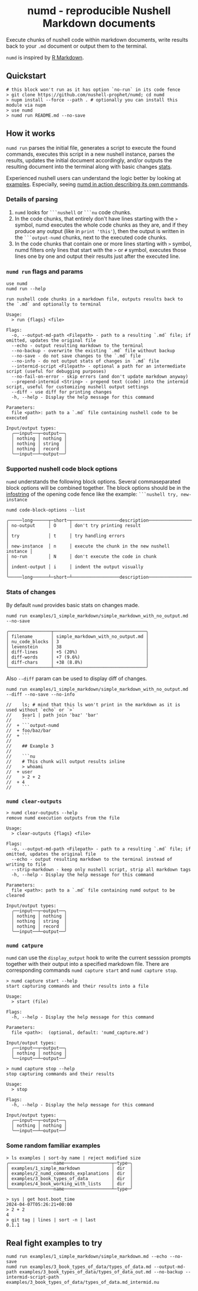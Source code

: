 <h1 align="center">numd - reproducible Nushell Markdown documents</h1>

Execute chunks of nushell code within markdown documents, write results back to your `.md` document or output them to the terminal.

`numd` is inspired by [R Markdown](https://bookdown.org/yihui/rmarkdown/basics.html#basics).

## Quickstart

```nushell no-run
# this block won't run as it has option `no-run` in its code fence
> git clone https://github.com/nushell-prophet/numd; cd numd
> nupm install --force --path . # optionally you can install this module via nupm
> use numd
> numd run README.md --no-save
```

## How it works

`numd run` parses the initial file, generates a script to execute the found commands, executes this script in a new nushell instance, parses the results, updates the initial document accordingly, and/or outputs the resulting document into the terminal along with basic changes [stats](#stats-of-changes).

Experienced nushell users can understand the logic better by looking at [examples](./examples/). Especially, seeing [numd in action describing its own commands](./examples/2_numd_commands_explanations/numd_commands_explanations.md).

### Details of parsing

1. `numd` looks for ` ```nushell ` or ` ```nu ` code chunks.
2. In the code chunks, that entirely don't have lines starting with the `>` symbol, numd executes the whole code chunks as they are, and if they produce any output (like in `print 'this'`), then the output is written in the ` ```output-numd ` chunks, next to the executed code chunks.
3. In the code chunks that contain one or more lines starting with `>` symbol, numd filters only lines that start with the `>` or `#` symbol, executes those lines one by one and output their results just after the executed line.

### `numd run` flags and params

```nushell
use numd
numd run --help
```
```output-numd
run nushell code chunks in a markdown file, outputs results back to the `.md` and optionally to terminal

Usage:
  > run {flags} <file> 

Flags:
  -o, --output-md-path <Filepath> - path to a resulting `.md` file; if omitted, updates the original file
  --echo - output resulting markdown to the terminal
  --no-backup - overwrite the existing `.md` file without backup
  --no-save - do not save changes to the `.md` file
  --no-info - do not output stats of changes in `.md` file
  --intermid-script <Filepath> - optional a path for an intermediate script (useful for debugging purposes)
  --no-fail-on-error - skip errors (and don't update markdown anyway)
  --prepend-intermid <String> - prepend text (code) into the intermid script, useful for customizing nushell output settings
  --diff - use diff for printing changes
  -h, --help - Display the help message for this command

Parameters:
  file <path>: path to a `.md` file containing nushell code to be executed

Input/output types:
  ╭──input──┬─output──╮
  │ nothing │ nothing │
  │ nothing │ string  │
  │ nothing │ record  │
  ╰──input──┴─output──╯
```

### Supported nushell code block options

`numd` understands the following block options. Several commaseparated block options will be combined together.
The block options should be in the [infostring](https://github.github.com/gfm/#info-string) of the opening code fence like the example: ` ```nushell try, new-instance `

```nushell
numd code-block-options --list
```
```output-numd
╭─────long──────┬─short─┬──────────────────description──────────────────╮
│ no-output     │ O     │ don't try printing result                     │
│ try           │ t     │ try handling errors                           │
│ new-instance  │ n     │ execute the chunk in the new nushell instance │
│ no-run        │ N     │ don't execute the code in chunk               │
│ indent-output │ i     │ indent the output visually                    │
╰─────long──────┴─short─┴──────────────────description──────────────────╯
```

### Stats of changes

By default `numd` provides basic stats on changes made.

```nushell
numd run examples/1_simple_markdown/simple_markdown_with_no_output.md --no-save
```
```output-numd
╭────────────────┬───────────────────────────────────╮
│ filename       │ simple_markdown_with_no_output.md │
│ nu_code_blocks │ 3                                 │
│ levenstein     │ 38                                │
│ diff-lines     │ +5 (20%)                          │
│ diff-words     │ +7 (9.6%)                         │
│ diff-chars     │ +38 (8.8%)                        │
╰────────────────┴───────────────────────────────────╯
```

Also `--diff` param can be used to display diff of changes.

```nushell indent-output
numd run examples/1_simple_markdown/simple_markdown_with_no_output.md --diff --no-save --no-info
```
```output-numd
//    ls; # mind that this ls won't print in the markdown as it is used without `echo` or `>`
//    $var1 | path join 'baz' 'bar'
//    ```
//  + ```output-numd
//  + foo/baz/bar
//  + ```
//    
//    ## Example 3
//    
//    ```nu
//    # This chunk will output results inline
//    > whoami
//  + user
//    > 2 + 2
//  + 4
//    ```
```

### `numd clear-outputs`

```nu
> numd clear-outputs --help
remove numd execution outputs from the file

Usage:
  > clear-outputs {flags} <file> 

Flags:
  -o, --output-md-path <Filepath> - path to a resulting `.md` file; if omitted, updates the original file
  --echo - output resulting markdown to the terminal instead of writing to file
  --strip-markdown - keep only nushell script, strip all markdown tags
  -h, --help - Display the help message for this command

Parameters:
  file <path>: path to a `.md` file containing numd output to be cleared

Input/output types:
  ╭──input──┬─output──╮
  │ nothing │ nothing │
  │ nothing │ string  │
  │ nothing │ record  │
  ╰──input──┴─output──╯
```

### `numd catpure`

`numd` can use the `display_output` hook to write the current sesssion prompts together with their output into a specified markdown file. There are corresponding commands `numd capture start` and `numd capture stop`.

```nushell
> numd capture start --help
start capturing commands and their results into a file

Usage:
  > start (file) 

Flags:
  -h, --help - Display the help message for this command

Parameters:
  file <path>:  (optional, default: 'numd_capture.md')

Input/output types:
  ╭──input──┬─output──╮
  │ nothing │ nothing │
  ╰──input──┴─output──╯
```

```nushell
> numd capture stop --help
stop capturing commands and their results

Usage:
  > stop 

Flags:
  -h, --help - Display the help message for this command

Input/output types:
  ╭──input──┬─output──╮
  │ nothing │ nothing │
  ╰──input──┴─output──╯
```

### Some random familiar examples

```nushell
> ls examples | sort-by name | reject modified size
╭─────────────────name──────────────────┬─type─╮
│ examples/1_simple_markdown            │ dir  │
│ examples/2_numd_commands_explanations │ dir  │
│ examples/3_book_types_of_data         │ dir  │
│ examples/4_book_working_with_lists    │ dir  │
╰─────────────────name──────────────────┴─type─╯

> sys | get host.boot_time
2024-04-07T05:26:21+00:00
> 2 + 2
4
> git tag | lines | sort -n | last
0.1.1
```

## Real fight examples to try

```nushell no-run
numd run examples/1_simple_markdown/simple_markdown.md --echo --no-save
numd run examples/3_book_types_of_data/types_of_data.md --output-md-path examples/3_book_types_of_data/types_of_data_out.md --no-backup --intermid-script-path examples/3_book_types_of_data/types_of_data.md_intermid.nu
```
